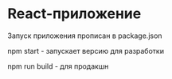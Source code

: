 # React-приложение
Запуск приложения прописан в package.json

npm start - запускает версию для разработки

npm run build - для продакшн


